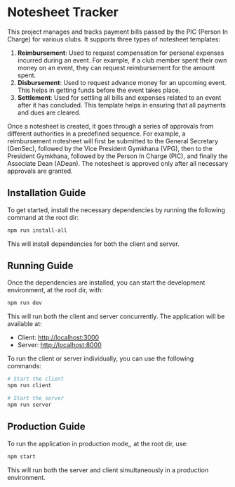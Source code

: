 # Notesheet Tracker

This project manages and tracks payment bills passed by the PIC (Person In Charge) for various clubs. It supports three types of notesheet templates:

1. **Reimbursement**: Used to request compensation for personal expenses incurred during an event. For example, if a club member spent their own money on an event, they can request reimbursement for the amount spent.
2. **Disbursement**: Used to request advance money for an upcoming event. This helps in getting funds before the event takes place.
3. **Settlement**: Used for settling all bills and expenses related to an event after it has concluded. This template helps in ensuring that all payments and dues are cleared.

Once a notesheet is created, it goes through a series of approvals from different authorities in a predefined sequence. For example, a reimbursement notesheet will first be submitted to the General Secretary (GenSec), followed by the Vice President Gymkhana (VPG), then to the President Gymkhana, followed by the Person In Charge (PIC), and finally the Associate Dean (ADean). The notesheet is approved only after all necessary approvals are granted.

## Installation Guide

To get started, install the necessary dependencies by running the following command at the root dir:

```bash
npm run install-all
```

This will install dependencies for both the client and server.

## Running Guide

Once the dependencies are installed, you can start the development environment, at the root dir, with:

```bash
npm run dev
```

This will run both the client and server concurrently. The application will be available at:

-   Client: [http://localhost:3000](http://localhost:3000)
-   Server: [http://localhost:8000](http://localhost:8000)

To run the client or server individually, you can use the following commands:

```bash
# Start the client
npm run client

# Start the server
npm run server
```

## Production Guide

To run the application in production mode,, at the root dir, use:

```bash
npm start
```

This will run both the server and client simultaneously in a production environment.
